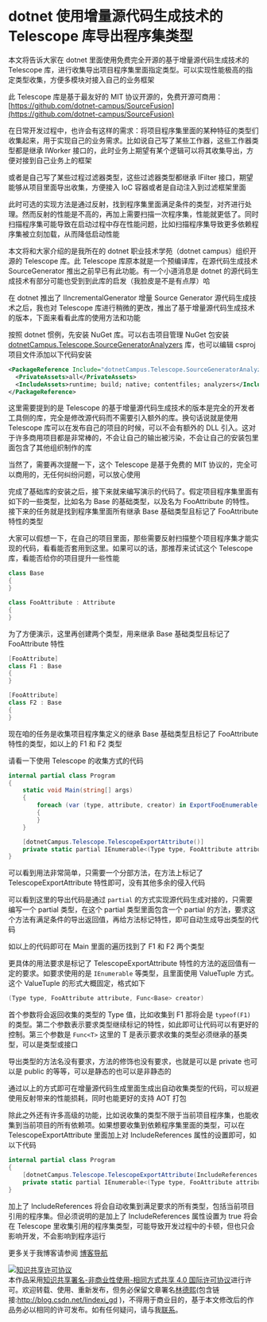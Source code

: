 
# dotnet 使用增量源代码生成技术的 Telescope 库导出程序集类型

本文将告诉大家在 dotnet 里面使用免费完全开源的基于增量源代码生成技术的 Telescope 库，进行收集导出项目程序集里面指定类型。可以实现性能极高的指定类型收集，方便多模块对接入自己的业务框架

<!--more-->


<!-- 发布 -->
<!-- 博客 -->

此 Telescope 库是基于最友好的 MIT 协议开源的，免费开源可商用：[https://github.com/dotnet-campus/SourceFusion](https://github.com/dotnet-campus/SourceFusion)

在日常开发过程中，也许会有这样的需求：将项目程序集里面的某种特征的类型们收集起来，用于实现自己的业务需求。比如说自己写了某些工作器，这些工作器类型都是继承 IWorker 接口的，此时业务上期望有某个逻辑可以将其收集导出，方便对接到自己业务上的框架

或者是自己写了某些过程过滤器类型，这些过滤器类型都继承 IFilter 接口，期望能够从项目里面导出收集，方便接入 IoC 容器或者是自动注入到过滤框架里面

此时可选的实现方法是通过反射，找到程序集里面满足条件的类型，对齐进行处理。然而反射的性能是不高的，再加上需要扫描一次程序集，性能就更低了。同时扫描程序集可能导致在启动过程中存在性能问题，比如扫描程序集导致更多依赖程序集被立刻加载，从而降低启动性能

本文将和大家介绍的是我所在的 dotnet 职业技术学苑（dotnet campus）组织开源的 Telescope 库。此 Telescope 库原本就是一个预编译库，在源代码生成技术 SourceGenerator 推出之前早已有此功能。有一个小道消息是 dotnet 的源代码生成技术有部分可能也受到到此库的启发（我脸皮是不是有点厚）哈

在 dotnet 推出了 IIncrementalGenerator 增量 Source Generator 源代码生成技术之后，我也对 Telescope 库进行稍微的更改，推出了基于增量源代码生成技术的版本，下面来看看此库的使用方法和功能

按照 dotnet 惯例，先安装 NuGet 库。可以右击项目管理 NuGet 包安装 [dotnetCampus.Telescope.SourceGeneratorAnalyzers](https://www.nuget.org/packages/dotnetCampus.Telescope.SourceGeneratorAnalyzers) 库，也可以编辑 csproj 项目文件添加以下代码安装

```xml
<PackageReference Include="dotnetCampus.Telescope.SourceGeneratorAnalyzers" Version="0.10.7-alpha17">
  <PrivateAssets>all</PrivateAssets>
  <IncludeAssets>runtime; build; native; contentfiles; analyzers</IncludeAssets>
</PackageReference>
```

这里需要提到的是 Telescope 的基于增量源代码生成技术的版本是完全的开发者工具侧的库，完全是修改源代码而不需要引入额外的库。换句话说就是使用 Telescope 库可以在发布自己的项目的时候，可以不会有额外的 DLL 引入。这对于许多商用项目都是非常棒的，不会让自己的输出被污染，不会让自己的安装包里面包含了其他组织制作的库

当然了，需要再次提醒一下，这个 Telescope 是基于免费的 MIT 协议的，完全可以商用的，无任何纠纷问题，可以放心使用

完成了基础库的安装之后，接下来就来编写演示的代码了。假定项目程序集里面有如下的一些类型，比如名为 Base 的基础类型，以及名为 FooAttribute 的特性。接下来的任务就是找到程序集里面所有继承 Base 基础类型且标记了 FooAttribute 特性的类型

大家可以假想一下，在自己的项目里面，那些需要反射扫描整个项目程序集才能实现的代码，看看能否套用到这里。如果可以的话，那推荐来试试这个 Telescope 库，看能否给你的项目提升一些性能

```csharp
class Base
{
}

class FooAttribute : Attribute
{
}
```

为了方便演示，这里再创建两个类型，用来继承 Base 基础类型且标记了 FooAttribute 特性

```csharp
[FooAttribute]
class F1 : Base
{
}

[FooAttribute]
class F2 : Base
{
}
```

现在咱的任务是收集项目程序集定义的继承 Base 基础类型且标记了 FooAttribute 特性的类型，如以上的 F1 和 F2 类型

请看一下使用 Telescope 的收集方式的代码

```csharp
internal partial class Program
{
    static void Main(string[] args)
    {
        foreach (var (type, attribute, creator) in ExportFooEnumerable())
        {
        }
    }

    [dotnetCampus.Telescope.TelescopeExportAttribute()]
    private static partial IEnumerable<(Type type, FooAttribute attribute, Func<Base> creator)> ExportFooEnumerable();
}
```

可以看到用法非常简单，只需要一个分部方法，在方法上标记了 TelescopeExportAttribute 特性即可，没有其他多余的侵入代码

可以看到这里的导出代码是通过 `partial` 的方式实现源代码生成对接的，只需要编写一个 partial 类型，在这个 partial 类型里面包含一个 partial 的方法，要求这个方法有满足条件的导出返回值，再给方法标记特性，即可自动生成导出类型的代码

如以上的代码即可在 Main 里面的遍历找到了 F1 和 F2 两个类型

更具体的用法要求是标记了 TelescopeExportAttribute 特性的方法的返回值有一定的要求。如要求使用的是 `IEnumerable` 等类型，且里面使用 ValueTuple 方式。这个 ValueTuple 的形式大概固定，格式如下

```csharp
(Type type, FooAttribute attribute, Func<Base> creator)
```

首个参数将会返回收集的类型的 Type 值，比如收集到 F1 那将会是 `typeof(F1)` 的类型。第二个参数表示要求类型继续标记的特性，如此即可让代码可以有更好的控制。第三个参数是 `Func<T>` 这里的 T 是表示要求收集的类型必须继承的基类型，可以是类型或接口

导出类型的方法名没有要求，方法的修饰也没有要求，也就是可以是 private 也可以是 public 的等等，可以是静态的也可以是非静态的

通过以上的方式即可在增量源代码生成里面生成出自动收集类型的代码，可以规避使用反射带来的性能损耗，同时也能更好的支持 AOT 打包

除此之外还有许多高级的功能，比如说收集的类型不限于当前项目程序集，也能收集到当前项目的所有依赖项。如果想要收集到依赖程序集里面的类型，可以在 TelescopeExportAttribute 里面加上对 IncludeReferences 属性的设置即可，如以下代码

```csharp
internal partial class Program
{
    [dotnetCampus.Telescope.TelescopeExportAttribute(IncludeReferences = true)]
    private static partial IEnumerable<(Type type, FooAttribute attribute, Func<Base> creator)> ExportFooEnumerable();
}
```

加上了 IncludeReferences 将会自动收集到满足要求的所有类型，包括当前项目引用的程序集。但必须说明的是加上了 IncludeReferences 属性设置为 true 将会在 Telescope 里收集引用的程序集类型，可能导致开发过程中的卡顿，但也只会影响开发，不会影响到程序运行

更多关于我博客请参阅 [博客导航](https://blog.lindexi.com/post/%E5%8D%9A%E5%AE%A2%E5%AF%BC%E8%88%AA.html )




<a rel="license" href="http://creativecommons.org/licenses/by-nc-sa/4.0/"><img alt="知识共享许可协议" style="border-width:0" src="https://licensebuttons.net/l/by-nc-sa/4.0/88x31.png" /></a><br />本作品采用<a rel="license" href="http://creativecommons.org/licenses/by-nc-sa/4.0/">知识共享署名-非商业性使用-相同方式共享 4.0 国际许可协议</a>进行许可。欢迎转载、使用、重新发布，但务必保留文章署名[林德熙](http://blog.csdn.net/lindexi_gd)(包含链接:http://blog.csdn.net/lindexi_gd )，不得用于商业目的，基于本文修改后的作品务必以相同的许可发布。如有任何疑问，请与我[联系](mailto:lindexi_gd@163.com)。